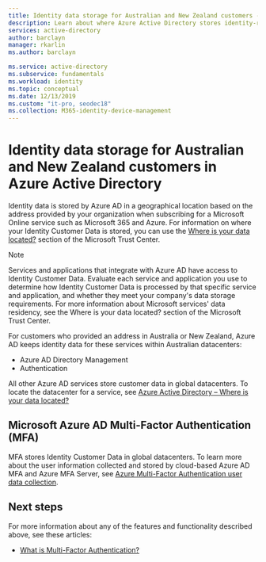 ```yaml
---
title: Identity data storage for Australian and New Zealand customers - Azure AD
description: Learn about where Azure Active Directory stores identity-related data for its Australian and New Zealand customers.
services: active-directory
author: barclayn
manager: rkarlin
ms.author: barclayn

ms.service: active-directory
ms.subservice: fundamentals
ms.workload: identity
ms.topic: conceptual
ms.date: 12/13/2019
ms.custom: "it-pro, seodec18"
ms.collection: M365-identity-device-management
---
```


# Identity data storage for Australian and New Zealand customers in Azure Active Directory

Identity data is stored by Azure AD in a geographical location based on the address provided by your organization when subscribing for a Microsoft Online service such as Microsoft 365 and Azure. For information on where your Identity Customer Data is stored, you can use the [Where is your data located?](https://www.microsoft.com/trustcenter/privacy/where-your-data-is-located) section of the Microsoft Trust Center.

> [!NOTE]
> Services and applications that integrate with Azure AD have access to Identity Customer Data. Evaluate each service and application you use to determine how Identity Customer Data is processed by that specific service and application, and whether they meet your company's data storage requirements. For more information about Microsoft services' data residency, see the Where is your data located? section of the Microsoft Trust Center.

For customers who provided an address in Australia or New Zealand, Azure AD keeps identity data for these services within Australian datacenters: 
- Azure AD Directory Management 
- Authentication

All other Azure AD services store customer data in global datacenters. To locate the datacenter for a service, see [Azure Active Directory – Where is your data located?](https://aka.ms/AADDataMap)

## Microsoft Azure AD Multi-Factor Authentication (MFA)

MFA stores Identity Customer Data in global datacenters. To learn more about the user information collected and stored by cloud-based Azure AD MFA and Azure MFA Server, see [Azure Multi-Factor Authentication user data collection](../authentication/concept-mfa-data-residency.md).

## Next steps
For more information about any of the features and functionality described above, see these articles:
- [What is Multi-Factor Authentication?](../authentication/concept-mfa-howitworks.md)

